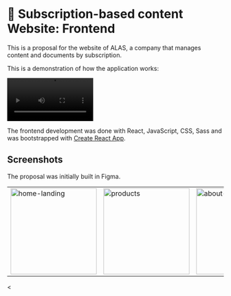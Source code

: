 # :rocket: Subscription-based content Website: Frontend

This is a proposal for the website of ALAS, a company that manages content and documents by subscription.

This is a demonstration of how the application works:

<video width="200"
src="https://user-images.githubusercontent.com/77861287/162756415-ccf86afe-d964-48f2-ad09-da1903fa2c36.mov"></video>


The frontend development was done with React, JavaScript, CSS, Sass and was bootstrapped with [Create React App](https://create-react-app.dev/).

## Screenshots
The proposal was initially built in Figma.

||||||
|---|---|---|---|---|
| <img width="200" alt="home-landing" src="https://user-images.githubusercontent.com/77861287/162756535-0d876b7c-65d8-41b8-9d08-3893b24a5d59.png"> | <img width="200" alt="products" src="https://user-images.githubusercontent.com/77861287/162756932-9dc42d46-7544-4030-9c46-08ae91cb53c8.png"> | <img width="200" alt="about-us" src="https://user-images.githubusercontent.com/77861287/162757075-b31364ce-4069-40a2-b422-e9f0ac3830d4.png"> | <img width="200" alt="contact" src="https://user-images.githubusercontent.com/77861287/162757188-3a874100-bac6-491b-a254-17d4a2b98eee.png"> | <img width="200" alt="login" src="https://user-images.githubusercontent.com/77861287/162757304-fb5c5ea1-fb35-4e05-8f71-547dcda7411f.png"> |

<


<!--stackedit_data:
eyJoaXN0b3J5IjpbLTE0MzU4MzU1NTgsLTczNDA1Njc2OCw2OT
M3NTk1ODksODE0Njc2MzY2LC02MzQwMDUwNzAsLTE4NzYzNDQ2
NTFdfQ==
-->